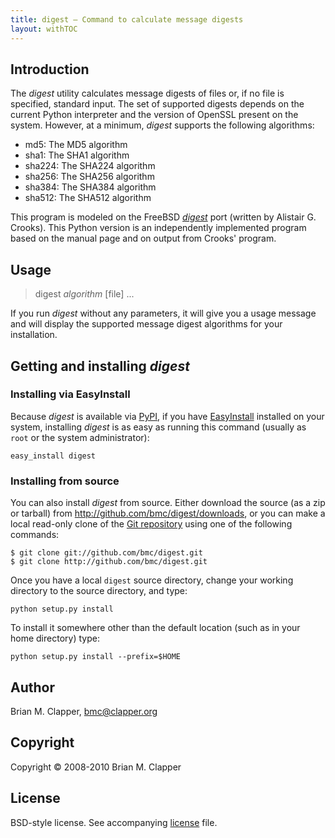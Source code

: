 ```yaml
---
title: digest — Command to calculate message digests
layout: withTOC
---
```


## Introduction

The *digest* utility calculates message digests of files or, if no file is
specified, standard input. The set of supported digests depends on the
current Python interpreter and the version of OpenSSL present on the
system. However, at a minimum, *digest* supports the following algorithms:

* md5: The MD5 algorithm
* sha1: The SHA1 algorithm
* sha224: The SHA224 algorithm
* sha256: The SHA256 algorithm
* sha384: The SHA384 algorithm
* sha512: The SHA512 algorithm

This program is modeled on the FreeBSD [*digest*][] port (written by
Alistair G. Crooks). This Python version is an independently implemented
program based on the manual page and on output from Crooks' program.

[*digest*]: http://www.freebsd.org/cgi/url.cgi?ports/security/digest/pkg-descr

## Usage

> digest *algorithm* \[file\] ...

If you run *digest* without any parameters, it will give you a usage message
and will display the supported message digest algorithms for your installation.

## Getting and installing *digest*

### Installing via EasyInstall

Because *digest* is available via [PyPI][], if you have [EasyInstall][]
installed on your system, installing *digest* is as easy as running this
command (usually as `root` or the system administrator):

    easy_install digest

### Installing from source

You can also install *digest* from source. Either download the source
(as a zip or tarball) from <http://github.com/bmc/digest/downloads>, or
you can make a local read-only clone of the [Git repository][] using one of
the following commands:

    $ git clone git://github.com/bmc/digest.git
    $ git clone http://github.com/bmc/digest.git

[EasyInstall]: http://peak.telecommunity.com/DevCenter/EasyInstall
[PyPI]: http://pypi.python.org/pypi
[Git repository]: http://github.com/bmc/digest

Once you have a local `digest` source directory, change your working directory
to the source directory, and type:

    python setup.py install

To install it somewhere other than the default location (such as in your
home directory) type:

    python setup.py install --prefix=$HOME

## Author

Brian M. Clapper, [bmc@clapper.org][]

[bmc@clapper.org]: mailto:bmc@clapper.org

## Copyright

Copyright &copy; 2008-2010 Brian M. Clapper

## License

BSD-style license. See accompanying [license][] file.

[license]: license.html
